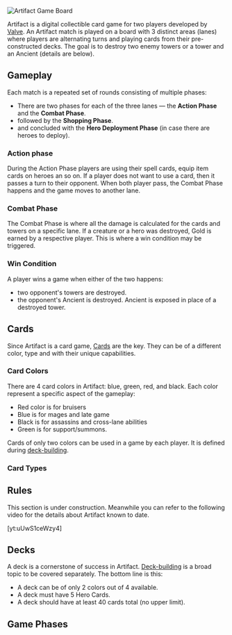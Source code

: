 <!--
STUB feel free to contribute.
-->

![Artifact Game Board](https://i.imgur.com/tsUnqso.jpg)

Artifact is a digital collectible card game for two players developed by [Valve](https://www.valvesoftware.com). An Artifact match is played on a board with 3 distinct areas (lanes) where players are alternating turns and playing cards from their pre-constructed decks. The goal is to destroy two enemy towers or a tower and an Ancient (details are below).

## Gameplay

Each match is a repeated set of rounds consisting of multiple phases:

* There are two phases for each of the three lanes — the **Action Phase** and the **Combat Phase**.
* followed by the **Shopping Phase**.
* and concluded with the **Hero Deployment Phase** (in case there are heroes to deploy).

### Action phase

During the Action Phase players are using their spell cards, equip item cards on heroes an so on. If a player does not want to use a card, then it passes a turn to their opponent. When both player pass, the Combat Phase happens and the game moves to another lane.

### Combat Phase

The Combat Phase is where all the damage is calculated for the cards and towers on a specific lane. If a creature or a hero was destroyed, Gold is earned by a respective player. This is where a win condition may be triggered.

### Win Condition

A player wins a game when either of the two happens:

* two opponent's towers are destroyed.
* the opponent's Ancient is destroyed. Ancient is exposed in place of a destroyed tower.

## Cards

Since Artifact is a card game, [Cards](https://ggs.wiki/artifact/cards) are the key. They can be of a different color, type and with their unique capabilities.

### Card Colors

There are 4 card colors in Artifact: blue, green, red, and black. Each color represent a specific aspect of the gameplay:

* Red color is for bruisers
* Blue is for mages and late game
* Black is for assassins and cross-lane abilities
* Green is for support/summons.

Cards of only two colors can be used in a game by each player. It is defined during [deck-building](https://ggs.wiki/artifact/guides/deck-building).

### Card Types

<!-- Heroes, Creeps, Spell Cards, Items -->

## Rules

This section is under construction. Meanwhile you can refer to the following video for the details about Artifact known to date.

[yt:uUwS1ceWzy4]

<!-- 

Game phases (hero deployment, turns on each lane, Gold and shopping phase, heroes and items)

-->

## Decks

A deck is a cornerstone of success in Artifact. [Deck-building](https://ggs.wiki/artifact/guides/deck-building) is a broad topic to be covered separately. The bottom line is this:

* A deck can be of only 2 colors out of 4 available.
* A deck must have 5 Hero Cards.
* A deck should have at least 40 cards total (no upper limit).

## Game Phases

